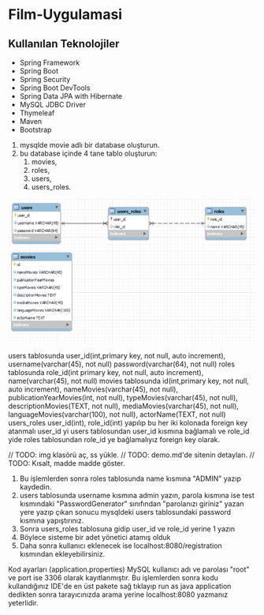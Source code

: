 # Film-Uygulamasi

## Kullanılan Teknolojiler
- Spring Framework
- Spring Boot
- Spring Security
- Spring Boot DevTools
- Spring Data JPA with Hibernate
- MySQL JDBC Driver
- Thymeleaf
- Maven
- Bootstrap

1. mysqlde movie adlı bir database oluşturun.
2. bu database içinde 4 tane tablo oluşturun:
   1. movies, 
   2. roles, 
   3. users, 
   4. users_roles.
   
![ERR Diagram](/img/errDiagram.PNG)

users tablosunda user_id(int,primary key, not null, auto increment), username(varchar(45), not null) password(varchar(64), not null)
roles tablosunda role_id(int primary key, not null, auto increment), name(varchar(45), not null)
movies tablosunda id(int,primary key, not null, auto increment), nameMovies(varchar(45), not null), publicationYearMovies(int, not null),
typeMovies(varchar(45), not null), descriptionMovies(TEXT, not null), mediaMovies(varchar(45), not null), languageMovies(varchar(100), not null),
actorName(TEXT, not null)
users_roles user_id(int), role_id(int) yapılıp bu her iki kolonada foreign key atanmalı user_id yi users tablosundan
user_id kısmına bağlamalı ve role_id yide roles tablosundan role_id ye bağlamalıyız foreign key olarak.


// TODO: img klasörü aç, ss yükle.
// TODO: demo.md'de sitenin detayları.
// TODO: Kısalt, madde madde göster.
1. Bu işlemlerden sonra roles tablosunda name kısmına "ADMIN" yazıp kaydedin.
2. users tablosunda username kısmına admin yazın, parola kısmına ise test kısmındaki "PasswordGenerator" sınıfından "parolanızı giriniz" yazan yere yazıp çıkan sonucu mysqldeki users tablosundaki password kısmına yapıştırınız.
3. Sonra users_roles tablosuna gidip user_id ve role_id yerine 1 yazın
4. Böylece sisteme bir adet yönetici atamış olduk
5. Daha sonra kullanıcı eklenecek ise localhost:8080/registration kısmından ekleyebilirsiniz.

Kod ayarları (application.properties) MySQL kullanıcı adı ve parolası "root" ve port ise 3306 olarak kayıtlanmıştır. Bu işlemlerden sonra kodu kullandığınız IDE'de
en üst pakete sağ tıklayıp run as java application dedikten sonra tarayıcınızda arama yerine localhost:8080 yazmanız yeterlidir.
